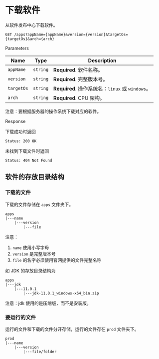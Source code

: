 # 下载软件

从软件发布中心下载软件。

```text
GET /apps?appName={appName}&version={version}&targetOs={targetOs}&arch={arch}
```

Parameters

| Name       | Type     | Description                                      |
| ---------- | -------- | ------------------------------------------------ |
| `appName`  | `string` | **Required**. 软件名称。                         |
| `version`  | `string` | **Required**. 完整版本号。                       |
| `targetOs` | `string` | **Required**. 操作系统名：`linux` 或 `windows`。 |
| `arch`     | `string` | **Required**. CPU 架构。                         |

注意：要根据服务器的操作系统下载对应的软件。

Response

下载成功时返回

```text
Status: 200 OK
```

未找到下载文件时返回

```text
Status: 404 Not Found
```

## 软件的存放目录结构

### 下载的文件

下载的文件存储在 `apps` 文件夹下。

```text
apps
|---name
    |---version
        |---file
```

注意：

1. `name` 使用小写字母
2. `version` 是完整版本号
3. `file` 的名字必须使用官网提供的文件完整名称

如 JDK 的存放目录结构为

```text
apps
|---jdk
    |---11.0.1
        |---jdk-11.0.1_windows-x64_bin.zip
```

注意：jdk 使用的是压缩版，而不是安装版。

### 要运行的文件

运行的文件和下载的文件分开存储，运行的文件存在 `prod` 文件夹下。

```text
prod
|---name
    |---version
        |---file/folder
```
